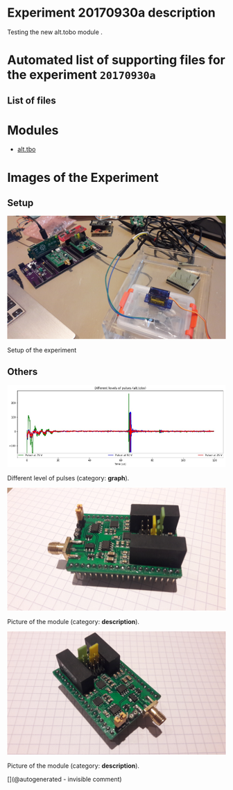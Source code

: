 # Experiment 20170930a description

Testing the new alt.tobo module .


# Automated list of supporting files for the __experiment `20170930a`__

## List of files




# Modules

* [alt.tbo](/alt.tbo/)




# Images of the Experiment

## Setup

![](/alt.tbo/test/images/20170930_171734.jpg)

Setup of the experiment

## Others

![](/alt.tbo/test/pulser.jpg)

Different level of pulses (category: __graph__).

![](/alt.tbo/test/images/20170930_175000.jpg)

Picture of the module (category: __description__).

![](/alt.tbo/test/images/20170930_175010.jpg)

Picture of the module (category: __description__).










[](@autogenerated - invisible comment)